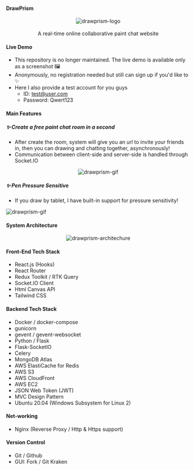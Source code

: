 #### DrawPrism
<div align="center">
  <img src="https://github.com/yuzunekoayu/drawprism/assets/45845170/02c2772d-71b3-45cc-b6d4-7f16efe757a9" alt="drawprism-logo"/>
</div>
<br />
<div align="center">
  A real-time online collaborative paint chat website
</div>

#### Live Demo
- This repository is no longer maintained. The live demo is available only as a screenshot 🖼
- Anonymously, no registration needed but still can sign up if you'd like to ✨
- Here I also provide a test account for you guys
  - ID: test@user.com
  - Password: Qwert123

#### Main Features
##### ✨ Create a free paint chat room in a second
- After create the room, system will give you an url to invite your friends in, then you can drawing and chatting together, asynchronously!
- Communication between client-side and server-side is handled through Socket.IO

<div align="center">
  <img src="https://images.plurk.com/2Hj504MVQaoTw15gCUEhn8.gif" alt="drawprism-gif"/>
</div>

##### ✨ Pen Pressure Sensitive
- If you draw by tablet, I have built-in support for pressure sensitivity!
<div align="left">
  <img src="https://images.plurk.com/5DJ9oeugHyOgPTgaB1bG2C.gif" alt="drawprism-gif"/>
</div>

#### System Architecture
<div align="center">
  <img src="https://images.plurk.com/Gl17kBIGWQFEoZ7Q8Z8Du.png" alt="drawprism-architechure"/>
</div>

#### Front-End Tech Stack
- React.js (Hooks)
- React Router
- Redux Toolkit / RTK Query
- Socket.IO Client
- Html Canvas API
- Tailwind CSS

#### Backend Tech Stack
- Docker / docker-compose
- gunicorn
- gevent / gevent-websocket
- Python / Flask
- Flask-SocketIO
- Celery
- MongoDB Atlas
- AWS ElastiCache for Redis
- AWS S3
- AWS CloudFront
- AWS EC2
- JSON Web Token (JWT)
- MVC Design Pattern
- Ubuntu 20.04 (Windows Subsystem for Linux 2)

#### Net-working
- Nginx (Reverse Proxy / Http & Https support)

#### Version Control
- Git / Github
- GUI: Fork / Git Kraken
